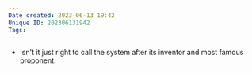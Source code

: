 ```yaml
---
Date created: 2023-06-13 19:42
Unique ID: 202306131942
Tags: 
---
```

- Isn't it just right to call the system after its inventor and most famous proponent.